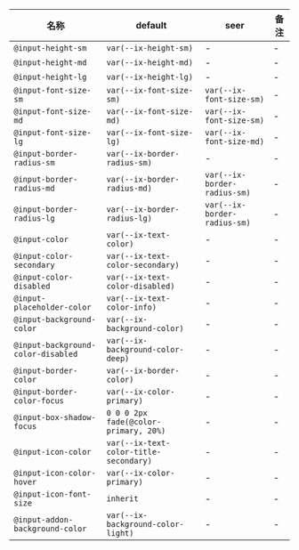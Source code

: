 | 名称 | default | seer | 备注 |
| --- | --- | --- | --- |
| `@input-height-sm` | `var(--ix-height-sm)` | - | - |
| `@input-height-md` | `var(--ix-height-md)` | - | - |
| `@input-height-lg` | `var(--ix-height-lg)` | - | - |
| `@input-font-size-sm` | `var(--ix-font-size-sm)` | `var(--ix-font-size-sm)` | - |
| `@input-font-size-md` | `var(--ix-font-size-md)` | `var(--ix-font-size-sm)` | - |
| `@input-font-size-lg` | `var(--ix-font-size-lg)` | `var(--ix-font-size-md)` | - |
| `@input-border-radius-sm` | `var(--ix-border-radius-sm)` | - | - |
| `@input-border-radius-md` | `var(--ix-border-radius-md)` | `var(--ix-border-radius-sm)` | - |
| `@input-border-radius-lg` | `var(--ix-border-radius-lg)` | `var(--ix-border-radius-sm)` | - |
| `@input-color` | `var(--ix-text-color)` | - | - |
| `@input-color-secondary` | `var(--ix-text-color-secondary)` | - | - |
| `@input-color-disabled` | `var(--ix-text-color-disabled)` | - | - |
| `@input-placeholder-color` | `var(--ix-text-color-info)` | - | - |
| `@input-background-color` | `var(--ix-background-color)` | - | - |
| `@input-background-color-disabled` | `var(--ix-background-color-deep)` | - | - |
| `@input-border-color` | `var(--ix-border-color)` | - | - |
| `@input-border-color-focus` | `var(--ix-color-primary)` | - | - |
| `@input-box-shadow-focus` | `0 0 0 2px fade(@color-primary, 20%)` | - | - |
| `@input-icon-color` | `var(--ix-text-color-title-secondary)` | - | - |
| `@input-icon-color-hover` | `var(--ix-color-primary)` | - | - |
| `@input-icon-font-size` | `inherit` | - | - |
| `@input-addon-background-color` | `var(--ix-background-color-light)` | - | - |
